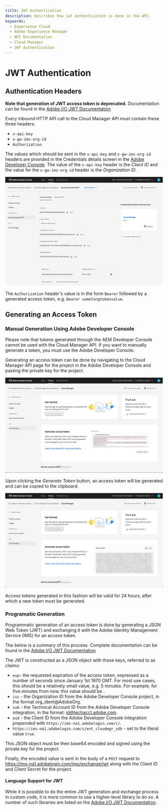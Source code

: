 ```yaml
---
title: JWT Authentication
description: Describes how jwt authentication is done in the API.
keywords:
  - Experience Cloud
  - Adobe Experience Manager
  - API Documentation
  - Cloud Manager
  - JWT Authentication
---
```


# JWT Authentication

## Authentication Headers

**Note that generation of JWT access token is deprecated.** Documentation can be found in the [Adobe I/O JWT Documentation](https://developer.adobe.com/developer-console/docs/guides/authentication/JWT/)

Every inbound HTTP API call to the Cloud Manager API must contain these three headers:

* `x-api-key`
* `x-gw-ims-org-id`
* `Authorization`

The values which should be sent in the `x-api-key` and `x-gw-ims-org-id` headers are provided in the Credentials details screen in the [Adobe Developer Console](https://developer.adobe.com/console). The value of the `x-api-key` header is the _Client ID_ and the value for the `x-gw-ims-org-id` header is the _Organization ID_.

![Credential details](../img/credential-details.png)

The `Authorization` header's value is in the form `Bearer` followed by a generated access token, e.g. `Bearer somelongtokenvalue`.

## Generating an Access Token

### Manual Generation Using Adobe Developer Console

<InlineAlert variant="warning" slots="text"/>

Please note that tokens generated through the AEM Developer Console cannot be used with the Cloud Manager API. If you want to manually generate a token, you must use the Adobe Developer Console.

Generating an access token can be done by navigating to the Cloud Manager API page for the project in the Adobe Developer Console and pasting the private key for the project.

![Generate Access Token](../img/generate-access-token-deprecated.png)

Upon clicking the _Generate Token_ button, an access token will be generated and can be copied to the clipboard.

![Generated Access Token](../img/generated-access-token-deprecated.png)

Access tokens generated in this fashion will be valid for 24 hours, after which a new token must be generated.

### Programatic Generation

Programmatic generation of an access token is done by generating a JSON Web Token (JWT) and exchanging it with the Adobe Identity Management Service (IMS) for an access token.

<InlineAlert variant="help" slots="text"/>

The below is a summary of this process. Complete documentation can be found in the [Adobe I/O JWT Documentation](https://developer.adobe.com/developer-console/docs/guides/authentication/JWT/)

The JWT is constructed as a JSON object with these keys, referred to as _claims_:

* `exp`- the requested expiration of the access token, expressed as a number of seconds since January 1st 1970 GMT. For most use cases, this should be a relatively small value, e.g. 5 minutes. For example, for five minutes from now, this value should be <Epoch addition={300} />.
* `iss`	- the Organization ID from the Adobe Developer Console project, in the format org_ident@AdobeOrg.
* `sub` - the Technical Account ID from the Adobe Developer Console integration, in the format: id@techacct.adobe.com.
* `aud` - the Client ID from the Adobe Developer Console integration _prepended_ with `https://ims-na1.adobelogin.com/c/`.
* `https://ims-na1.adobelogin.com/s/ent_cloudmgr_sdk` - set to the literal value `true`.

This JSON object must be then base64 encoded and signed using the private key for the project.

Finally, the encoded value is sent in the body of a `POST` request to https://ims-na1.adobelogin.com/ims/exchange/jwt along with the Client ID and Client Secret for the project.

#### Language Support for JWT

While it is possible to do the entire JWT generation and exchange process in custom code, it is more common to use a higher-level library to do so. A number of such libraries are listed on the [Adobe I/O JWT Documentation](https://developer.adobe.com/developer-console/docs/guides/authentication/JWT/).
